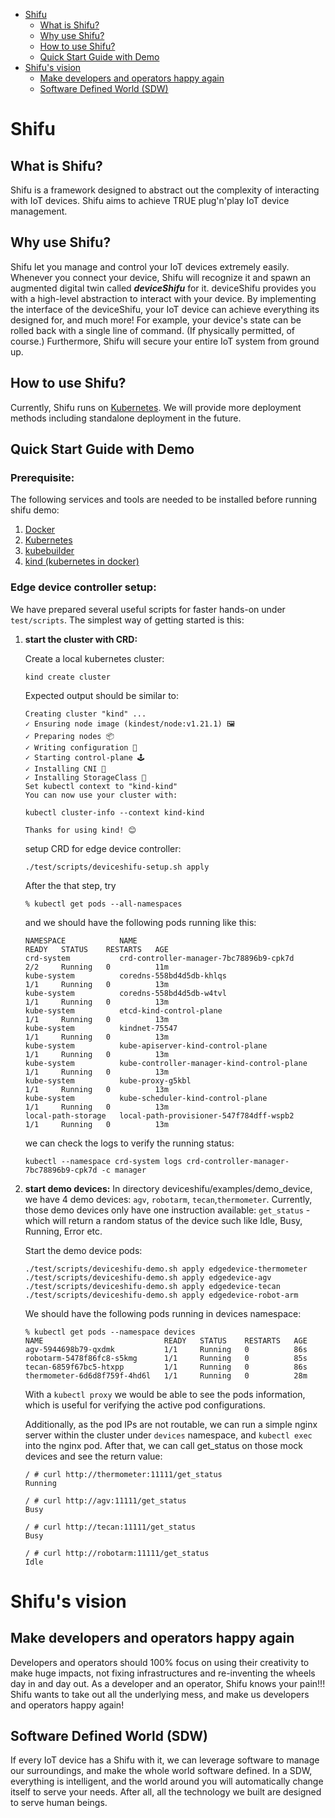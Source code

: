 - [Shifu](#shifu)
  - [What is Shifu?](#what-is-shifu)
  - [Why use Shifu?](#why-use-shifu)
  - [How to use Shifu?](#how-to-use-shifu)
  - [Quick Start Guide with Demo](#quick-start-guide-with-demo)
- [Shifu's vision](#shifus-vision)
  - [Make developers and operators happy again](#make-developers-and-operators-happy-again)
  - [Software Defined World (SDW)](#software-defined-world-sdw)

# Shifu

## What is Shifu?

Shifu is a framework designed to abstract out the complexity of interacting with IoT devices. Shifu aims to achieve TRUE plug'n'play IoT device management.

## Why use Shifu?

Shifu let you manage and control your IoT devices extremely easily. Whenever you connect your device, Shifu will recognize it and spawn an augmented digital twin called ***deviceShifu*** for it. deviceShifu provides you with a high-level abstraction to interact with your device. By implementing the interface of the deviceShifu, your IoT device can achieve everything its designed for, and much more! For example, your device's state can be rolled back with a single line of command. (If physically permitted, of course.) Furthermore, Shifu will secure your entire IoT system from ground up. 

## How to use Shifu?

Currently, Shifu runs on [Kubernetes](k8s.io). We will provide more deployment methods including standalone deployment in the future.

## Quick Start Guide with Demo


###	Prerequisite:
The following services and tools are needed to be installed before running shifu demo:
1. [Docker](https://docs.docker.com/get-docker/)
2. [Kubernetes](https://kubernetes.io/docs/setup/)
3. [kubebuilder](https://book.kubebuilder.io/quick-start.html)
4. [kind (kubernetes in docker)](https://github.com/kubernetes-sigs/kind)


### Edge device controller setup:
We have prepared several useful scripts for faster hands-on under `test/scripts`. The simplest way of getting started is this:
1. **start the cluster with CRD:**
	
	Create a local kubernetes cluster:

	```
	kind create cluster
	```
	
	Expected output should be similar to:
	```
	Creating cluster "kind" ...
	✓ Ensuring node image (kindest/node:v1.21.1) 🖼 
	✓ Preparing nodes 📦  
    ✓ Writing configuration 📜 
	✓ Starting control-plane 🕹️ 
	✓ Installing CNI 🔌 
    ✓ Installing StorageClass 💾 
	Set kubectl context to "kind-kind"
	You can now use your cluster with:

	kubectl cluster-info --context kind-kind

    Thanks for using kind! 😊
   ```
    
    setup CRD for edge device controller:
    ```
    ./test/scripts/deviceshifu-setup.sh apply
    ```
	After the that step, try 
	```
	% kubectl get pods --all-namespaces
	```

	and we should have the following pods running like this:
    ```
	NAMESPACE            NAME                                         READY   STATUS    RESTARTS   AGE
	crd-system           crd-controller-manager-7bc78896b9-cpk7d      2/2     Running   0          11m
	kube-system          coredns-558bd4d5db-khlqs                     1/1     Running   0          13m
	kube-system          coredns-558bd4d5db-w4tvl                     1/1     Running   0          13m
	kube-system          etcd-kind-control-plane                      1/1     Running   0          13m
	kube-system          kindnet-75547                                1/1     Running   0          13m
	kube-system          kube-apiserver-kind-control-plane            1/1     Running   0          13m
	kube-system          kube-controller-manager-kind-control-plane   1/1     Running   0          13m
	kube-system          kube-proxy-g5kbl                             1/1     Running   0          13m
	kube-system          kube-scheduler-kind-control-plane            1/1     Running   0          13m
	local-path-storage   local-path-provisioner-547f784dff-wspb2      1/1     Running   0          13m
    ```
	we can check the logs to verify the running status:
	```
	kubectl --namespace crd-system logs crd-controller-manager-7bc78896b9-cpk7d -c manager
    ```
2. **start demo devices:**
    In directory deviceshifu/examples/demo_device, we have 4 demo devices: `agv`, `robotarm`, `tecan`,`thermometer`.
Currently, those demo devices only have one instruction available: `get_status` - which will return a random status of the device such like Idle, Busy, Running, Error etc.

    Start the demo device pods:
    ```
    ./test/scripts/deviceshifu-demo.sh apply edgedevice-thermometer
    ./test/scripts/deviceshifu-demo.sh apply edgedevice-agv
    ./test/scripts/deviceshifu-demo.sh apply edgedevice-tecan
    ./test/scripts/deviceshifu-demo.sh apply edgedevice-robot-arm
    ```
    We should have the following pods running in devices namespace:
    ```
    % kubectl get pods --namespace devices
    NAME                           READY   STATUS    RESTARTS   AGE
    agv-5944698b79-qxdmk           1/1     Running   0          86s
    robotarm-5478f86fc8-s5kmg      1/1     Running   0          85s
    tecan-6859f67bc5-htxpp         1/1     Running   0          86s
    thermometer-6d6d8f759f-4hd6l   1/1     Running   0          28m
    ```
    With a `kubectl proxy` we would be able to see the pods information, which is useful for verifying the active pod configurations.
    
    Additionally, as the pod IPs are not routable, we can run a simple nginx server within the cluster under `devices` namespace, and `kubectl exec` into the nginx pod. 
    After that, we can call get_status on those mock devices and see the return value:
    ```
    / # curl http://thermometer:11111/get_status
    Running
    
    / # curl http://agv:11111/get_status
    Busy
    
    / # curl http://tecan:11111/get_status
    Busy
    
    / # curl http://robotarm:11111/get_status
    Idle
    ```

# Shifu's vision

## Make developers and operators happy again

Developers and operators should 100% focus on using their creativity to make huge impacts, not fixing infrastructures and re-inventing the wheels day in and day out. As a developer and an operator, Shifu knows your pain!!! Shifu wants to take out all the underlying mess, and make us developers and operators happy again!

## Software Defined World (SDW)

If every IoT device has a Shifu with it, we can leverage software to manage our surroundings, and make the whole world software defined. In a SDW, everything is intelligent, and the world around you will automatically change itself to serve your needs. After all, all the technology we built are designed to serve human beings. 
